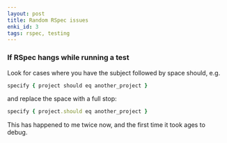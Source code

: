 ```yaml
---
layout: post
title: Random RSpec issues
enki_id: 3
tags: rspec, testing
---
```


### If RSpec hangs while running a test

Look for cases where you have the subject followed by space should, e.g.

```ruby
specify { project should eq another_project }
```

and replace the space with a full stop:

```ruby
specify { project.should eq another_project }
```

This has happened to me twice now, and the first time it took ages to debug.
